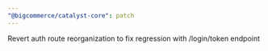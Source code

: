 ```yaml
---
"@bigcommerce/catalyst-core": patch
---
```


Revert auth route reorganization to fix regression with /login/token endpoint
